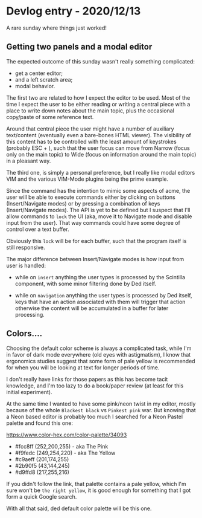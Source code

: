 # Devlog entry - 2020/12/13

A rare sunday where things just worked!

## Getting two panels and a modal editor

The expected outcome of this sunday wasn't really
something complicated:

- get a center editor;
- and a left scratch area;
- modal behavior.

The first two are related to how I expect the editor
to be used. Most of the time I expect the user to be
either reading or writing a central piece with a
place to write down notes about the main topic,
plus the occasional copy/paste of some reference text.

Around that central piece the user might have a number of
auxiliary text/content (eventually even a bare-bones HTML
viewer). The visibility of this content has to be controlled
with the least amount of keystrokes (probably ESC + <some key>),
such that the user focus can move from Narrow (focus only on the
main topic) to Wide (focus on information around the main topic) 
in a pleasant way.

The third one, is simply a personal preference, but I really like
modal editors VIM and the various VIM-Mode plugins being the
prime example.

Since the command has the intention to mimic some aspects of acme,
the user will be able to execute commands either by clicking on
buttons (Insert/Navigate modes) or by pressing a combination of keys
(Insert/Navigate modes). The API is yet to be defined but I suspect
that I'll allow commands to `lock` the UI (aka, move it to Navigate
mode and disable input from the user). That way commands could
have some degree of control over a text buffer.

Obviously this `lock` will be for each buffer, such that the program
itself is still responsive.

The major difference between Insert/Navigate modes is how input
from user is handled:

- while on `insert` anything the user types is processed by the
Scintilla component, with some minor filtering done by Ded itself.

- while on `navigation` anything the user types is processed by
Ded itself, keys that have an action associated with them will trigger
that action otherwise the content will be accumulated in a buffer
for later processing.

## Colors....

Choosing the default color scheme is always a complicated task,
while I'm in favor of dark mode everywhere (old eyes with astigmatism),
I know that ergonomics studies suggest that some form of pale yellow is
recommended for when you will be looking at text for longer periods of time.

I don't really have links for those papers as this has become tacit knowledge,
and I'm too lazy to do a book/paper review (at least for this
initial experiment).

At the same time I wanted to have some pink/neon twist in my editor,
mostly because of the whole `Blackest black` vs `Pinkest pink` war.
But knowing that a Neon based editor is probably too much I searched for a
Neon Pastel palette and found this one:

https://www.color-hex.com/color-palette/34093

- #fcc8ff 	(252,200,255) - aka The Pink
- #f9fedc 	(249,254,220) - aka The Yellow
- #c9aeff 	(201,174,255)
- #2b90f5 	(43,144,245)
- #d9ffd8 	(217,255,216)

If you didn't follow the link, that palette contains a pale yellow, which
I'm sure won't be `the right yellow`, it is good enough for something
that I got form a quick Google search.

With all that said, ded default color palette will be this one.
